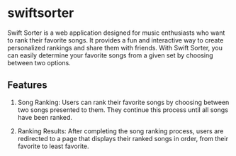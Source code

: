 # swiftsorter
Swift Sorter is a web application designed for music enthusiasts who want to rank their favorite songs. It provides a fun and interactive way to create personalized rankings and share them with friends. With Swift Sorter, you can easily determine your favorite songs from a given set by choosing between two options.

## Features

1. Song Ranking: Users can rank their favorite songs by choosing between two songs presented to them. They continue this process until all songs have been ranked.

2. Ranking Results: After completing the song ranking process, users are redirected to a page that displays their ranked songs in order, from their favorite to least favorite.
